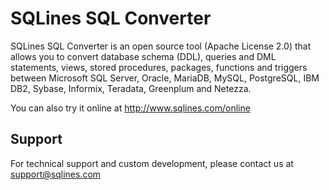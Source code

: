 # SQLines SQL Converter

SQLines SQL Converter is an open source tool (Apache License 2.0) that allows you to convert database schema (DDL), queries and DML statements, views, stored procedures, packages, functions and triggers between Microsoft SQL Server, Oracle, MariaDB, MySQL, PostgreSQL, IBM DB2, Sybase, Informix, Teradata, Greenplum and Netezza.

You can also try it online at http://www.sqlines.com/online

## Support

For technical support and custom development, please contact us at support@sqlines.com

